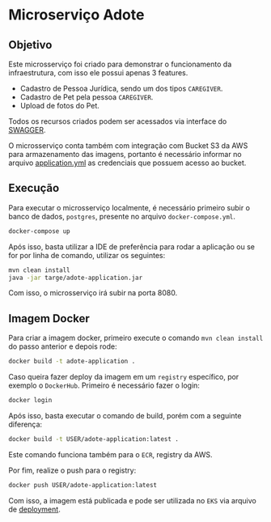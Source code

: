 # Microserviço Adote

## Objetivo

Este microsserviço foi criado para demonstrar o funcionamento da infraestrutura, com isso ele possui apenas 3 features.

- Cadastro de Pessoa Jurídica, sendo um dos tipos `CAREGIVER`.
- Cadastro de Pet pela pessoa `CAREGIVER`.
- Upload de fotos do Pet.

Todos os recursos criados podem ser acessados via interface do [SWAGGER](http://localhost:8080/swagger-ui/index.html).

O microsserviço conta também com integração com Bucket S3 da AWS para armazenamento das imagens, portanto é necessário informar no arquivo [application.yml](./src/main/resources/application.yml) as credenciais que possuem acesso ao bucket.

## Execução

Para executar o microsserviço localmente, é necessário primeiro subir o banco de dados, `postgres`, presente no arquivo `docker-compose.yml`.

```bash
docker-compose up
```

Após isso, basta utilizar a IDE de preferência para rodar a aplicação ou se for por linha de comando, utilizar os seguintes:

```bash
mvn clean install
java -jar targe/adote-application.jar
```

Com isso, o microsserviço irá subir na porta 8080.

## Imagem Docker

Para criar a imagem docker, primeiro execute o comando `mvn clean install` do passo anterior e depois rode:

```bash
docker build -t adote-application .
```

Caso queira fazer deploy da imagem em um `registry` específico, por exemplo o `DockerHub`. Primeiro é necessário fazer o login:

```bash
docker login
```

Após isso, basta executar o comando de build, porém com a seguinte diferença:

```bash
docker build -t USER/adote-application:latest .
```

Este comando funciona também para o `ECR`, registry da AWS.

Por fim, realize o push para o registry:

```bash
docker push USER/adote-application:latest
```

Com isso, a imagem está publicada e pode ser utilizada no `EKS` via arquivo de [deployment](../iac/kubernetes/backend/adote/adote-deployment.yaml).